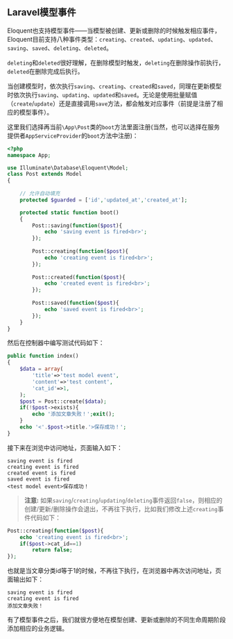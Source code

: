 ## Laravel模型事件

Eloquent也支持模型事件——当模型被创建、更新或删除的时候触发相应事件，Eloquent目前支持八种事件类型：`creating`、`created`、`updating`、`updated`、`saving`、`saved`、`deleting`、`deleted`。

`deleting`和`deleted`很好理解，在删除模型时触发，`deleting`在删除操作前执行，`deleted`在删除完成后执行。

当创建模型时，依次执行`saving`、`creating`、`created`和`saved`，同理在更新模型时依次执行`saving`、`updating`、`updated`和`saved`。无论是使用批量赋值（`create`/`update`）还是直接调用`save`方法，都会触发对应事件（前提是注册了相应的模型事件）。

这里我们选择再当前`\App\Post`类的`boot`方法里面注册(当然，也可以选择在服务提供者`AppServiceProvider`的`boot`方法中注册)：

```php
<?php
namespace App;

use Illuminate\Database\Eloquent\Model;
class Post extends Model
{
    
    // 允许自动填充
    protected $guarded = ['id','updated_at','created_at'];

    protected static function boot()
    {
        Post::saving(function($post){
            echo 'saving event is fired<br>';
        });
        
        Post::creating(function($post){
            echo 'creating event is fired<br>';
        });
        
        Post::created(function($post){
            echo 'created event is fired<br>';
        });
        
        Post::saved(function($post){
            echo 'saved event is fired<br>';
        });
    }
}
```

然后在控制器中编写测试代码如下：

```php
public function index()
{
    $data = array(
        'title'=>'test model event',
        'content'=>'test content',
        'cat_id'=>1,
    );
    $post = Post::create($data);
    if(!$post->exists){
        echo '添加文章失败！';exit();
    }
    echo '<'.$post->title.'>保存成功！';
}
```

接下来在浏览中访问地址，页面输入如下：

```
saving event is fired
creating event is fired
created event is fired
saved event is fired
<test model event>保存成功！
```

> **注意:** 
如果`saving`/`creating`/`updating`/`deleting`事件返回`false`，则相应的创建/更新/删除操作会退出，不再往下执行，比如我们修改上述`creating`事件代码如下：

```php
Post::creating(function($post){
    echo 'creating event is fired<br>';
    if($post->cat_id==1)
        return false;
});
```

也就是当文章分类id等于1的时候，不再往下执行，在浏览器中再次访问地址，页面输出如下：

```
saving event is fired
creating event is fired
添加文章失败！
```

有了模型事件之后，我们就很方便地在模型创建、更新或删除的不同生命周期阶段添加相应的业务逻辑。